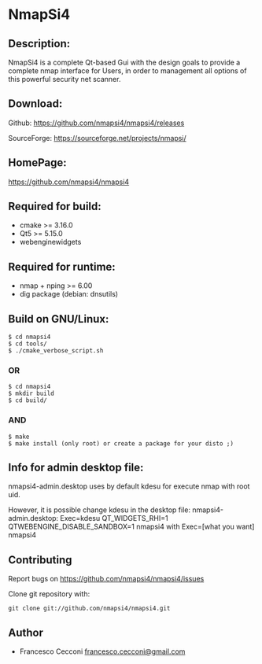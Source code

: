 # NmapSi4

## Description:

NmapSi4 is a complete Qt-based Gui with the design goals to provide a complete nmap 
interface for Users, in order to management all options of this powerful 
security net scanner.

## Download:

Github: <https://github.com/nmapsi4/nmapsi4/releases>

SourceForge: <https://sourceforge.net/projects/nmapsi/>

## HomePage:

<https://github.com/nmapsi4/nmapsi4>

## Required for build:

* cmake >= 3.16.0
* Qt5 >= 5.15.0
* webenginewidgets

## Required for runtime:

* nmap + nping >= 6.00
* dig package (debian: dnsutils)

## Build on GNU/Linux:

    $ cd nmapsi4
    $ cd tools/
    $ ./cmake_verbose_script.sh

### OR

    $ cd nmapsi4
    $ mkdir build
    $ cd build/

### AND 

    $ make
    $ make install (only root) or create a package for your disto ;)


## Info for admin desktop file:

nmapsi4-admin.desktop uses by default kdesu for execute nmap with root uid. 

However, it is possible change kdesu in the desktop file:
nmapsi4-admin.desktop: Exec=kdesu QT_WIDGETS_RHI=1 QTWEBENGINE_DISABLE_SANDBOX=1 nmapsi4 with Exec=[what you want] nmapsi4

## Contributing

Report bugs on <https://github.com/nmapsi4/nmapsi4/issues>

Clone git repository with:

    git clone git://github.com/nmapsi4/nmapsi4.git

## Author

- Francesco Cecconi <francesco.cecconi@gmail.com>
